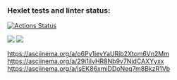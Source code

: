### Hexlet tests and linter status:
[![Actions Status](https://github.com/Dzigr/python-project-49/workflows/hexlet-check/badge.svg)](https://github.com/Dzigr/python-project-49/actions)

<a href="https://codeclimate.com/github/Dzigr/python-project-49/maintainability"><img src="https://api.codeclimate.com/v1/badges/791f6a0f665525c677f3/maintainability" /></a>
<a href="https://codeclimate.com/github/Dzigr/python-project-49/test_coverage"><img src="https://api.codeclimate.com/v1/badges/791f6a0f665525c677f3/test_coverage" /></a>

https://asciinema.org/a/o6Py1ievYaURib2Xtcm6Vn2Mm
https://asciinema.org/a/29i1ilvHR8Nb9v7NjdCAXYyxx
https://asciinema.org/a/isEK86xmiDDoNeq7m8BkzR1Vb
